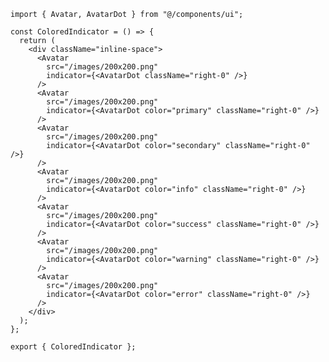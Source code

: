 ﻿```tsx
import { Avatar, AvatarDot } from "@/components/ui";

const ColoredIndicator = () => {
  return (
    <div className="inline-space">
      <Avatar
        src="/images/200x200.png"
        indicator={<AvatarDot className="right-0" />}
      />
      <Avatar
        src="/images/200x200.png"
        indicator={<AvatarDot color="primary" className="right-0" />}
      />
      <Avatar
        src="/images/200x200.png"
        indicator={<AvatarDot color="secondary" className="right-0" />}
      />
      <Avatar
        src="/images/200x200.png"
        indicator={<AvatarDot color="info" className="right-0" />}
      />
      <Avatar
        src="/images/200x200.png"
        indicator={<AvatarDot color="success" className="right-0" />}
      />
      <Avatar
        src="/images/200x200.png"
        indicator={<AvatarDot color="warning" className="right-0" />}
      />
      <Avatar
        src="/images/200x200.png"
        indicator={<AvatarDot color="error" className="right-0" />}
      />
    </div>
  );
};

export { ColoredIndicator };

```
